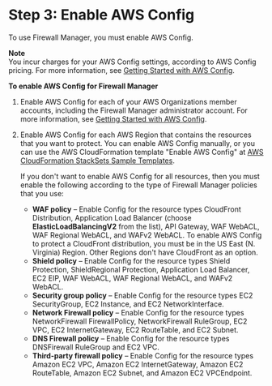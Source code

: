 # Step 3: Enable AWS Config<a name="enable-config"></a>

To use Firewall Manager, you must enable AWS Config\. 

**Note**  
You incur charges for your AWS Config settings, according to AWS Config pricing\. For more information, see [Getting Started with AWS Config](https://docs.aws.amazon.com/config/latest/developerguide/getting-started.html)\.

**To enable AWS Config for Firewall Manager**

1. Enable AWS Config for each of your AWS Organizations member accounts, including the Firewall Manager administrator account\. For more information, see [Getting Started with AWS Config](https://docs.aws.amazon.com/config/latest/developerguide/getting-started.html)\.

1. Enable AWS Config for each AWS Region that contains the resources that you want to protect\. You can enable AWS Config manually, or you can use the AWS CloudFormation template "Enable AWS Config" at [AWS CloudFormation StackSets Sample Templates](https://docs.aws.amazon.com/AWSCloudFormation/latest/UserGuide/stacksets-sampletemplates.html)\. 

   If you don't want to enable AWS Config for all resources, then you must enable the following according to the type of Firewall Manager policies that you use: 
   + **WAF policy** – Enable Config for the resource types CloudFront Distribution, Application Load Balancer \(choose **ElasticLoadBalancingV2** from the list\), API Gateway, WAF WebACL, WAF Regional WebACL, and WAFv2 WebACL\. To enable AWS Config to protect a CloudFront distribution, you must be in the US East \(N\. Virginia\) Region\. Other Regions don't have CloudFront as an option\. 
   + **Shield policy** – Enable Config for the resource types Shield Protection, ShieldRegional Protection, Application Load Balancer, EC2 EIP, WAF WebACL, WAF Regional WebACL, and WAFv2 WebACL\. 
   + **Security group policy** – Enable Config for the resource types EC2 SecurityGroup, EC2 Instance, and EC2 NetworkInterface\.
   + **Network Firewall policy** – Enable Config for the resource types NetworkFirewall FirewallPolicy, NetworkFirewall RuleGroup, EC2 VPC, EC2 InternetGateway, EC2 RouteTable, and EC2 Subnet\. 
   + **DNS Firewall policy** – Enable Config for the resource types DNSFirewall RuleGroup and EC2 VPC\. 
   + **Third\-party firewall policy** – Enable Config for the resource types Amazon EC2 VPC, Amazon EC2 InternetGateway, Amazon EC2 RouteTable, Amazon EC2 Subnet, and Amazon EC2 VPCEndpoint\.